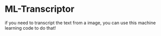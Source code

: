 # ML-Transcriptor
if you need to transcript the text from a image,  you can use this machine learning code to do that!

